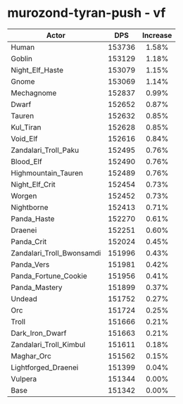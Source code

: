 # murozond-tyran-push - vf
| Actor | DPS | Increase |
|---|:---:|:---:|
|Human|153736|1.58%|
|Goblin|153129|1.18%|
|Night_Elf_Haste|153079|1.15%|
|Gnome|153069|1.14%|
|Mechagnome|152837|0.99%|
|Dwarf|152652|0.87%|
|Tauren|152632|0.85%|
|Kul_Tiran|152628|0.85%|
|Void_Elf|152616|0.84%|
|Zandalari_Troll_Paku|152495|0.76%|
|Blood_Elf|152490|0.76%|
|Highmountain_Tauren|152489|0.76%|
|Night_Elf_Crit|152454|0.73%|
|Worgen|152452|0.73%|
|Nightborne|152413|0.71%|
|Panda_Haste|152270|0.61%|
|Draenei|152251|0.60%|
|Panda_Crit|152024|0.45%|
|Zandalari_Troll_Bwonsamdi|151996|0.43%|
|Panda_Vers|151981|0.42%|
|Panda_Fortune_Cookie|151956|0.41%|
|Panda_Mastery|151899|0.37%|
|Undead|151752|0.27%|
|Orc|151724|0.25%|
|Troll|151666|0.21%|
|Dark_Iron_Dwarf|151663|0.21%|
|Zandalari_Troll_Kimbul|151611|0.18%|
|Maghar_Orc|151562|0.15%|
|Lightforged_Draenei|151399|0.04%|
|Vulpera|151344|0.00%|
|Base|151342|0.00%|
